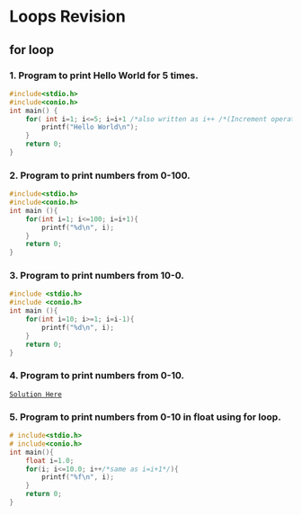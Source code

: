 # Loops Revision
## for loop 

### 1. Program to print Hello World for 5 times.

```c
#include<stdio.h>
#include<conio.h>
int main() {
    for( int i=1; i<=5; i=i+1 /*also written as i++ /*(Increment operator)*/){
        printf("Hello World\n");
    }
    return 0;
}
```

### 2. Program to print numbers from 0-100.

```c
#include<stdio.h>
#include<conio.h>
int main (){
    for(int i=1; i<=100; i=i+1){
        printf("%d\n", i);
    }
    return 0;
}
```

### 3. Program to print numbers from 10-0.

```c
#include <stdio.h>
#include <conio.h>
int main (){
    for(int i=10; i>=1; i=i-1){
        printf("%d\n", i);
    }
    return 0;
}
```

### 4. Program to print numbers from 0-10.
[`Solution Here`](https://github.com/piyushgupta04/C-programming/blob/main/Practice_sets.md#program-to-print-numbers-from-0-10)

### 5. Program to print numbers from 0-10 in float using for loop.
```c
# include<stdio.h>
# include<conio.h>
int main(){
    float i=1.0;
    for(i; i<=10.0; i++/*same as i=i+1*/){
        printf("%f\n", i);
    }
    return 0;
}
```


<!-- > `*last updated on 31th January 2023*` -->
